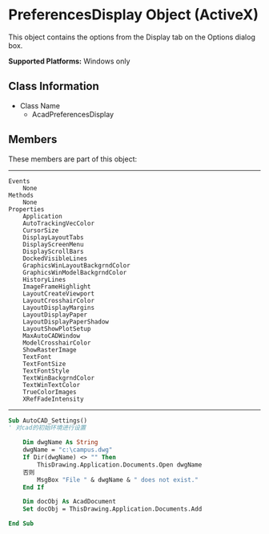 # PreferencesDisplay Object (ActiveX)
This object contains the options from the Display tab on the Options dialog box.

**Supported Platforms:** Windows only

## Class Information
- Class Name
  - AcadPreferencesDisplay
## Members
These members are part of this object:
***
    Events
        None
    Methods
        None
    Properties
        Application
        AutoTrackingVecColor
        CursorSize
        DisplayLayoutTabs
        DisplayScreenMenu
        DisplayScrollBars
        DockedVisibleLines
        GraphicsWinLayoutBackgrndColor
        GraphicsWinModelBackgrndColor
        HistoryLines
        ImageFrameHighlight
        LayoutCreateViewport
        LayoutCrosshairColor
        LayoutDisplayMargins
        LayoutDisplayPaper
        LayoutDisplayPaperShadow
        LayoutShowPlotSetup
        MaxAutoCADWindow
        ModelCrosshairColor
        ShowRasterImage
        TextFont
        TextFontSize
        TextFontStyle
        TextWinBackgrndColor
        TextWinTextColor
        TrueColorImages
        XRefFadeIntensity
***

```vb
Sub AutoCAD_Settings()
' 对cad的初始环境进行设置

    Dim dwgName As String
    dwgName = "c:\campus.dwg"
    If Dir(dwgName) <> "" Then
        ThisDrawing.Application.Documents.Open dwgName
    否则
        MsgBox "File " & dwgName & " does not exist."
    End If

    Dim docObj As AcadDocument
    Set docObj = ThisDrawing.Application.Documents.Add

End Sub
```
